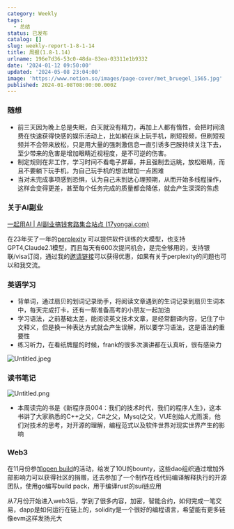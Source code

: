 ```yaml
---
category: Weekly
tags:
  - 总结
status: 已发布
catalog: []
slug: weekly-report-1-8-1-14
title: 周报(1.8-1.14)
urlname: 196e7d36-53c0-48da-83ea-03311e1b9332
date: '2024-01-12 09:50:00'
updated: '2024-05-08 23:04:00'
image: 'https://www.notion.so/images/page-cover/met_bruegel_1565.jpg'
published: 2024-01-08T08:00:00.000Z
---
```


### 随想

- 前三天因为晚上总是失眠，白天就没有精力，再加上人都有惰性，会把时间浪费在快速获得快感的娱乐活动上，比如躺在床上玩手机，刷短视频，但刷短视频并不会带来放松，只是用大量的强刺激信息一直引诱多巴胺持续关注下去，至少带来的危害是增加眼睛近视程度，是不可逆的伤害。
- 制定规则在非工作，学习时间不看电子屏幕，并且强制去远眺，放松眼睛，而且不要躺下玩手机，为自己玩手机的想法增加一点困难
- 当对未完成事项感到恐惧，认为自己未到达心理预期，从而开始多线程操作，这样会变得更差，甚至每个任务完成的质量都会降低，就会产生深深的焦虑

### 关于AI副业


[一起用AI | AI副业搞钱套路集合站点 (17yongai.com)](https://17yongai.com/)


在23年买了一年的[perplexity](https://www.perplexity.ai/) 可以提供软件训练的大模型，也支持GPT4,Claude2.1模型，而且每天有600次提问机会，是完全够用的，支持银联/visa订阅，通过我的[邀请链接](https://perplexity.ai/pro?referral_code=SGJ7X87B)可以获得优惠，如果有关于perplexity的问题也可以和我交流。


### 英语学习

- 背单词，通过扇贝的划词记录助手，将阅读文章遇到的生词记录到扇贝生词本中，每天完成打卡，还有一帮准备高考的小朋友一起加油
- 学习语法，之前基础太差，能阅读英文技术文章，是经常翻译内容，记住了中文释义，但是换一种表达方式就会产生误解，所以要学习语法，这是语法的重要性
- 练习听力，在看纸牌屋的时候，frank的很多次演讲都在认真听，很有感染力

![Untitled.jpeg](https://prod-files-secure.s3.us-west-2.amazonaws.com/5d24fe63-e567-4804-86f9-9fdc62e13082/c33f3733-be40-431e-a494-10399ac86f32/Untitled.jpeg?X-Amz-Algorithm=AWS4-HMAC-SHA256&X-Amz-Content-Sha256=UNSIGNED-PAYLOAD&X-Amz-Credential=ASIAZI2LB466Y3CTASEK%2F20250306%2Fus-west-2%2Fs3%2Faws4_request&X-Amz-Date=20250306T053914Z&X-Amz-Expires=3600&X-Amz-Security-Token=IQoJb3JpZ2luX2VjEN3%2F%2F%2F%2F%2F%2F%2F%2F%2F%2FwEaCXVzLXdlc3QtMiJIMEYCIQCVdnmeHdezKInHZAAsAAJJzMyM%2Bm1zuMkzwgwd2fFeFQIhAJmBaKWXqBNsMb8yy4rTcO2wMbQZ7rKXenrWIidU96%2B6Kv8DCCYQABoMNjM3NDIzMTgzODA1IgzbrIVRED2jXC6cgtMq3APlswkTUEl1X9qJFTAQsuDh4jSxb6CMJueDY9uYgDG02HvmbO9CuRMslQCeYDpK04gJJPyAl588JOFSbgSMSM1wETJ4nO%2FOdudaDPY62S5ssCB%2FwARCtpabo1T9NB7LCsPuJdgDFIarjFmuW5fHnEVG27rv4GsWAZyfQB76BatLzqNaJMWlY%2FRn92QQVVhjt3W2DBUus%2FRfv4v0g3BpqVYLspYG5N%2BWkLTooddUoe1cX%2Bxf33xaHYUqPF%2BZ3o7u1Tv7WBNY9j%2F3RmtmMnjE%2F%2FlwScEIw5KUst5iGFNTOnfsGd0pzLR7d%2ByEAzHdAWm9gi%2BeXMnrKZRCVYt1ElhB%2FiL96PnzjVMLxOSDrQUuBFODMw8odHW7zCes5oWq3hyxz2h3SHtB9ykILYjTgjwcOACZi9ySVtu5oincLImQqQ9%2Bh3MMoGjBruCIz8JGBFOdp7yN2FdWZxmDVdZ%2B9br1eYlPSsgentVpyV5FhZEuZkY78SqjBwI0NlzRRnmlE9dpTYRCIsvrwrXFi%2BSXyHyX2qp3ZtX4Pc%2BEvZqfj2tE8q2I6Uefg2HS%2Bo75yMphV3icJtWWboYZXwfZkZzZ6vR%2BY5VmN2N6L%2FQY6SF96QKgGs2QKD8wOQ9R%2BsIr05ImIzCB16S%2BBjqkAWTajvVvGwTXz8LK07S1NbrOQfHuwClJxsmi3NH5lHMFPI0pPiikTxU2S1Dck7%2BXAmYqhFc9af3z9u%2FYWlVPI4kurG9pjTwSM72yxal9N4s8dIgcE6hld%2FeYpQL18NlQ53Z4a15l9cwbx%2B3z8xRljgAwA5H%2BbMBHa0Upb24J9MT44VgowZBFcWhMhhnOhSxjCC4JzTiPuRkpTZh281HJljBkhcAf&X-Amz-Signature=ef05f6ec53d718fa09f3fb5b582393c4480d34f07a7028959c33717930389c0c&X-Amz-SignedHeaders=host&x-id=GetObject)


### 读书笔记


![Untitled.png](https://prod-files-secure.s3.us-west-2.amazonaws.com/5d24fe63-e567-4804-86f9-9fdc62e13082/96aa439a-1c95-4054-aa84-ef4e0c8eb5d1/Untitled.png?X-Amz-Algorithm=AWS4-HMAC-SHA256&X-Amz-Content-Sha256=UNSIGNED-PAYLOAD&X-Amz-Credential=ASIAZI2LB466Y3CTASEK%2F20250306%2Fus-west-2%2Fs3%2Faws4_request&X-Amz-Date=20250306T053914Z&X-Amz-Expires=3600&X-Amz-Security-Token=IQoJb3JpZ2luX2VjEN3%2F%2F%2F%2F%2F%2F%2F%2F%2F%2FwEaCXVzLXdlc3QtMiJIMEYCIQCVdnmeHdezKInHZAAsAAJJzMyM%2Bm1zuMkzwgwd2fFeFQIhAJmBaKWXqBNsMb8yy4rTcO2wMbQZ7rKXenrWIidU96%2B6Kv8DCCYQABoMNjM3NDIzMTgzODA1IgzbrIVRED2jXC6cgtMq3APlswkTUEl1X9qJFTAQsuDh4jSxb6CMJueDY9uYgDG02HvmbO9CuRMslQCeYDpK04gJJPyAl588JOFSbgSMSM1wETJ4nO%2FOdudaDPY62S5ssCB%2FwARCtpabo1T9NB7LCsPuJdgDFIarjFmuW5fHnEVG27rv4GsWAZyfQB76BatLzqNaJMWlY%2FRn92QQVVhjt3W2DBUus%2FRfv4v0g3BpqVYLspYG5N%2BWkLTooddUoe1cX%2Bxf33xaHYUqPF%2BZ3o7u1Tv7WBNY9j%2F3RmtmMnjE%2F%2FlwScEIw5KUst5iGFNTOnfsGd0pzLR7d%2ByEAzHdAWm9gi%2BeXMnrKZRCVYt1ElhB%2FiL96PnzjVMLxOSDrQUuBFODMw8odHW7zCes5oWq3hyxz2h3SHtB9ykILYjTgjwcOACZi9ySVtu5oincLImQqQ9%2Bh3MMoGjBruCIz8JGBFOdp7yN2FdWZxmDVdZ%2B9br1eYlPSsgentVpyV5FhZEuZkY78SqjBwI0NlzRRnmlE9dpTYRCIsvrwrXFi%2BSXyHyX2qp3ZtX4Pc%2BEvZqfj2tE8q2I6Uefg2HS%2Bo75yMphV3icJtWWboYZXwfZkZzZ6vR%2BY5VmN2N6L%2FQY6SF96QKgGs2QKD8wOQ9R%2BsIr05ImIzCB16S%2BBjqkAWTajvVvGwTXz8LK07S1NbrOQfHuwClJxsmi3NH5lHMFPI0pPiikTxU2S1Dck7%2BXAmYqhFc9af3z9u%2FYWlVPI4kurG9pjTwSM72yxal9N4s8dIgcE6hld%2FeYpQL18NlQ53Z4a15l9cwbx%2B3z8xRljgAwA5H%2BbMBHa0Upb24J9MT44VgowZBFcWhMhhnOhSxjCC4JzTiPuRkpTZh281HJljBkhcAf&X-Amz-Signature=5ea399cff86ef92f32662184716e3f0127558bc4c9cea74527ef90a16274271d&X-Amz-SignedHeaders=host&x-id=GetObject)

- 本周读完的书是《新程序员004：我们的技术时代，我们的程序人生》，这本书讲了大家熟悉的C++之父，C#之父，Mysql之父，VUE创始人尤雨溪，他们对技术的思考，对开源的理解，编程范式以及软件世界对现实世界产生的影响

### Web3


在11月份参加[open build](https://openbuild.xyz/learn/challenges)的活动，给发了10U的bounty，这些dao组织通过增加外部影响力可以获得社区的捐赠，还去参加了一个制作在线代码编译解释执行的开源团队，使用go编写build pack，用于编译rust的sui链应用


从7月份开始进入web3后，学到了很多内容，加密，智能合约，如何完成一笔交易，dapp是如何运行在链上的，solidity是一个很好的编程语言，希望能有更多链像evm这样发扬光大

